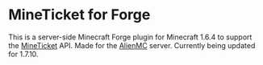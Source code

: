 # MineTicket for Forge

This is a server-side Minecraft Forge plugin for Minecraft 1.6.4 to support the
[MineTicket](http://mineticket.io/) API. Made for the
[AlienMC](http://alienmc.co) server.
Currently being updated for 1.7.10.
